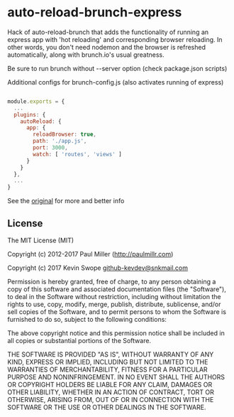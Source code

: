 # auto-reload-brunch-express

Hack of auto-reload-brunch that adds the functionality of running an express
app with 'hot reloading' and corresponding browser reloading.  In other words,
you don't need nodemon and the browser is refreshed automatically, along with
brunch.io's usual greatness.

Be sure to run brunch without --server option (check package.json scripts)

Additional configs for brunch-config.js (also activates running of express)

``` js

module.exports = {
  ...
  plugins: {
    autoReload: {
      app: {
        reloadBrowser: true,
        path: './app.js',
        port: 3000,
        watch: [ 'routes', 'views' ]
      }
    }
  },
  ...
}


```

See the [original](https://github.com/brunch/auto-reload-brunch) for more and better info

## License

The MIT License (MIT)

Copyright (c) 2012-2017 Paul Miller (http://paulmillr.com)

Copyright (c) 2017 Kevin Swope <github-kevdev@snkmail.com>

Permission is hereby granted, free of charge, to any person obtaining a copy
of this software and associated documentation files (the "Software"), to deal
in the Software without restriction, including without limitation the rights
to use, copy, modify, merge, publish, distribute, sublicense, and/or sell
copies of the Software, and to permit persons to whom the Software is
furnished to do so, subject to the following conditions:

The above copyright notice and this permission notice shall be included in
all copies or substantial portions of the Software.

THE SOFTWARE IS PROVIDED "AS IS", WITHOUT WARRANTY OF ANY KIND, EXPRESS OR
IMPLIED, INCLUDING BUT NOT LIMITED TO THE WARRANTIES OF MERCHANTABILITY,
FITNESS FOR A PARTICULAR PURPOSE AND NONINFRINGEMENT. IN NO EVENT SHALL THE
AUTHORS OR COPYRIGHT HOLDERS BE LIABLE FOR ANY CLAIM, DAMAGES OR OTHER
LIABILITY, WHETHER IN AN ACTION OF CONTRACT, TORT OR OTHERWISE, ARISING FROM,
OUT OF OR IN CONNECTION WITH THE SOFTWARE OR THE USE OR OTHER DEALINGS IN
THE SOFTWARE.

<!-- References -->

[brunch]: http://brunch.io
[anymatch]: https://www.npmjs.com/package/anymatch
